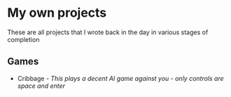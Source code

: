 # My own projects
These are all projects that I wrote back in the day in various stages of completion

## Games
- Cribbage _- This plays a decent AI game against you - only controls are space and enter_

